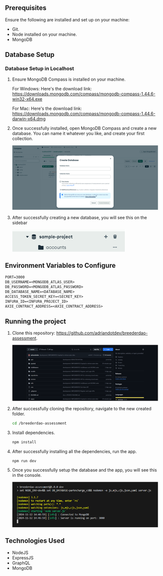 ## Prerequisites

Ensure the following are installed and set up on your machine:

- Git.
- Node installed on your machine.
- MongoDB

## Database Setup

### Database Setup in Localhost

1. Ensure MongoDB Compass is installed on your machine.

   For Windows: Here's the download link: https://downloads.mongodb.com/compass/mongodb-compass-1.44.6-win32-x64.exe

   For Mac: Here's the download link: https://downloads.mongodb.com/compass/mongodb-compass-1.44.6-darwin-x64.dmg

2. Once successfully installed, open MongoDB Compass and create a new database. You can name it whatever you like, and create your first collection.

   ![alt text](./assets/image.png)

3. After successfully creating a new database, you will see this on the sidebar

   ![alt text](./assets/image-1.png)

## Environment Variables to Configure

```.env
PORT=3000
DB_USERNAME=<MONGODB_ATLAS_USER>
DB_PASSWORD=<MONGODB_ATLAS_PASSWORD>
DB_DATABASE_NAME=<DATABASE_NAME>
ACCESS_TOKEN_SECRET_KEY=<SECRET_KEY>
INFURA_ID=<INFURA_PROJECT_ID>
AXIE_CONTRACT_ADDRESS=<AXIE_CONTRACT_ADDRESS>
```

## Running the project

1. Clone this repository: https://github.com/adriandotdev/breederdao-assessment.

   ![alt text](./assets/image-2.png)

2. After successfully cloning the repository, navigate to the new created folder.

   ```bash
   cd /breederdao-assessment
   ```

3. Install dependencies.

   ```bash
   npm install
   ```

4. After successfully installing all the dependencies, run the app.

   ```bash
   npm run dev
   ```

5. Once you successfully setup the database and the app, you will see this in the console.

   ![alt text](./assets/image-3.png)

## Technologies Used

- NodeJS
- ExpressJS
- GraphQL
- MongoDB

